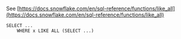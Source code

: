 See [https://docs.snowflake.com/en/sql-reference/functions/like_all](https://docs.snowflake.com/en/sql-reference/functions/like_all)
```
SELECT ...
    WHERE x LIKE ALL (SELECT ...)
```
